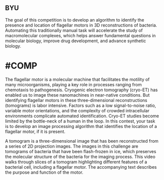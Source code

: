 ## BYU

The goal of this competition is to develop an algorithm to identify the presence and location of flagellar motors in 3D reconstructions of bacteria. Automating this traditionally manual task will accelerate the study of macromolecular complexes, which helps answer fundamental questions in molecular biology, improve drug development, and advance synthetic biology.

# #COMP
The flagellar motor is a molecular machine that facilitates the motility of many microorganisms, playing a key role in processes ranging from chemotaxis to pathogenesis. Cryogenic electron tomography (cryo-ET) has enabled us to image these nanomachines in near-native conditions. But identifying flagellar motors in these three-dimensional reconstructions (tomograms) is labor intensive. Factors such as a low signal-to-noise ratio, variable motor orientations, and the complexity of crowded intracellular environments complicate automated identification. Cryo-ET studies become limited by the bottle-neck of a human in the loop. In this contest, your task is to develop an image processing algorithm that identifies the location of a flagellar motor, if it is present.

A tomogram is a three-dimensional image that has been reconstructed from a series of 2D projection images. The images in this challenge are tomograms of bacteria that have been flash-frozen in ice, which preserves the molecular structure of the bacteria for the imaging process. This video walks through slices of a tomogram highlighting different features of a bacterial cell, including a flagellar motor. The accompanying text describes the purpose and function of the motor.
